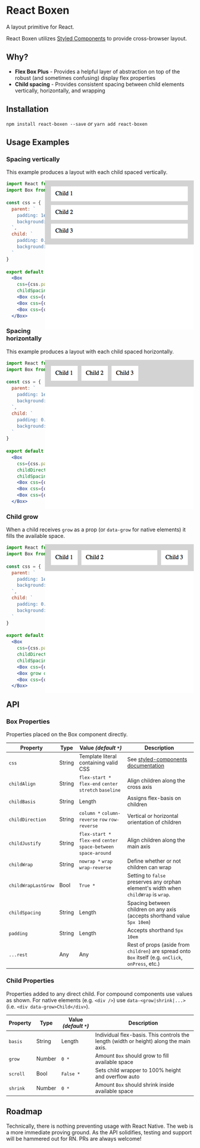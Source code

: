 # React Boxen
A layout primitive for React.

React Boxen utilizes [Styled Components](https://styled-components.com) to provide cross-browser layout.

## Why?

- **Flex Box Plus** - Provides a helpful layer of abstraction on top of the robust (and sometimes confusing) display flex properties
- **Child spacing** - Provides consistent spacing between child elements vertically, horizontally, and wrapping

## Installation

`npm install react-boxen --save` _or_ `yarn add react-boxen`

## Usage Examples

### Spacing vertically

This example produces a layout with each child spaced vertically.

<img align='right' src='examples/react-boxen_001-basic_0_document_0_default.png'/>

```jsx
import React from "react"
import Box from "react-boxen"

const css = {
  parent: `
    padding: 1em;
    background: lightgray;
  `,
  child: `
    padding: 0.75em;
    background: white;
  `
}

export default () =>
  <Box
    css={css.parent}
    childSpacing="10px">
    <Box css={css.child}>Child 1</Box>
    <Box css={css.child}>Child 2</Box>
    <Box css={css.child}>Child 3</Box>
  </Box>
```

### Spacing horizontally

This example produces a layout with each child spaced horizontally.

<img align='right' src='examples/react-boxen_002-basic-horizontal_0_document_0_default.png'/>

```jsx
import React from "react"
import Box from "react-boxen"

const css = {
  parent: `
    padding: 1em;
    background: lightgray;
  `,
  child: `
    padding: 0.75em;
    background: white;
  `
}

export default () =>
  <Box
    css={css.parent}
    childDirection="row"
    childSpacing="10px">
    <Box css={css.child}>Child 1</Box>
    <Box css={css.child}>Child 2</Box>
    <Box css={css.child}>Child 3</Box>
  </Box>
```

### Child grow

When a child receives `grow` as a prop (or `data-grow` for native elements) it fills the available space.

<img align='right' src='examples/react-boxen_003-basic-horizontal-grow_0_document_0_default.png'/>

```jsx
import React from "react"
import Box from "react-boxen"

const css = {
  parent: `
    padding: 1em;
    background: lightgray;
  `,
  child: `
    padding: 0.75em;
    background: white;
  `
}

export default () =>
  <Box
    css={css.parent}
    childDirection="row"
    childSpacing="10px">
    <Box css={css.child}>Child 1</Box>
    <Box grow css={css.child}>Child 2</Box>
    <Box css={css.child}>Child 3</Box>
  </Box>
```

## API

### Box Properties

Properties placed on the Box component directly.

Property               | Type   | Value _(default `*`)_                                             | Description
---                    | ---    | ---                                                               | ---        
`css`                  | String | Template literal containing valid CSS                             | See [styled-components documentation](https://github.com/styled-components/styled-components#passed-props)
`childAlign`           | String | `flex-start *` `flex-end` `center` `stretch` `baseline`           | Align children along the cross axis
`childBasis`           | String | Length                                                            | Assigns flex-basis on children
`childDirection`       | String | `column *` `column-reverse` `row` `row-reverse`                   | Vertical or horizontal orientation of children
`childJustify`         | String | `flex-start *` `flex-end` `center` `space-between` `space-around` | Align children along the main axis
`childWrap`            | String | `nowrap *` `wrap` `wrap-reverse`                                  | Define whether or not children can wrap
`childWrapLastGrow`    | Bool   | `True *`                                                          | Setting to `false` preserves any orphan element's width when `childWrap` is `wrap`.
`childSpacing`         | String | Length                                                            | Spacing between children on any axis (accepts shorthand value `5px 10em`)
`padding`              | String | Length                                                            | Accepts shorthand `5px 10em`
`...rest`              | Any    | Any                                                               | Rest of props (aside from `children`) are spread onto `Box` itself (e.g. `onClick`, `onPress`, etc.)

### Child Properties

Properties added to any direct child. For compound components use values as shown. For native elements (e.g. `<div />`) use `data-<grow|shrink|...>` (i.e. `<div data-grow>Child</div>`).

Property               | Type   | Value _(default `*`)_                                             | Description
---                    | ---    | ---                                                               | ---        
`basis`                | String | Length                                                            | Individual flex-basis. This controls the length (width or height) along the main axis.
`grow`                 | Number | `0 *`                                                             | Amount `Box` should grow to fill available space
`scroll`               | Bool   | `False *`                                                         | Sets child wrapper to 100% height and overflow auto
`shrink`               | Number | `0 *`                                                             | Amount `Box` should shrink inside available space

## Roadmap

Technically, there is nothing preventing usage with React Native. The web is a more immediate proving ground. As the API solidifies, testing and support will be hammered out for RN. PRs are always welcome!
